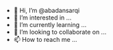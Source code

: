 - 👋 Hi, I’m @abadansarqi
- 👀 I’m interested in ...
- 🌱 I’m currently learning ...
- 💞️ I’m looking to collaborate on ...
- 📫 How to reach me ...

<!---
abadansarqi/abadansarqi is a ✨ special ✨ repository because its `README.md` (this file) appears on your GitHub profile.
You can click the Preview link to take a look at your changes.
--->
